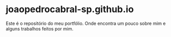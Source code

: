 # joaopedrocabral-sp.github.io
Este é o repositório do meu portfólio. Onde encontra um pouco sobre mim e alguns trabalhos feitos por mim.
